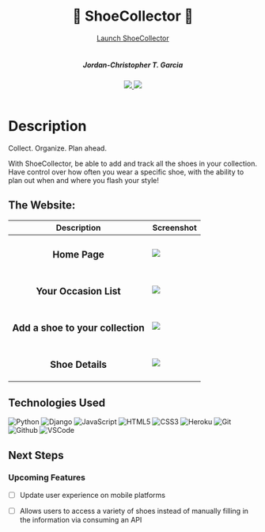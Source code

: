 <div align="center">
  <h1>👟 ShoeCollector 👠</h1>
  <a href="https://shoe-collector-sei.herokuapp.com/">Launch ShoeCollector</a>
  <br>
  <br>
  <h5>Jordan-Christopher T. Garcia</h5>

  <a href="https://www.linkedin.com/in/jctgarcia20/" target="_blank">
      <img src="https://img.shields.io/badge/-linkedin.com/in/jctgarcia20-blue?style=flat&``logo=Linkedin&logoColor=white">
  </a> 
  <a href="jctgarcia20@gmail.com" target="_blank">
      <img src="https://img.shields.io/badge/jctgarcia20@gmail.com-c14438?style=flat&logo=Gmail&``logoColor=white">
  </a>
</div>

<br>
<h1>Description</h1>
<p>Collect. Organize. Plan ahead.
<p>With ShoeCollector, be able to add and track all the shoes in your collection. Have control over how often you wear a specific shoe, with the ability to plan out when and where you flash your style!
<br>

## The Website:
| Description | Screenshot |
|------------ | ------------|
| <h3 align="center">Home Page</h3> | <img src="https://i.imgur.com/ulmMYQp.png">
| <h3 align="center">Your Occasion List</h3> | <img src="https://i.imgur.com/DtLJFo6.png" >
| <h3 align="center">Add a shoe to your collection</h3> |  <img src="https://i.imgur.com/soCa1M0.png">
| <h3 align="center">Shoe Details</h3> | <img src="https://i.imgur.com/XO1CS6j.png">
</details>

## Technologies Used
![Python](https://img.shields.io/badge/-Python-333?style=flat&logo=python)
![Django](https://img.shields.io/badge/-Django-333?style=flat&logo=django)
![JavaScript](https://img.shields.io/badge/-JavaScript-333?style=flat&logo=javascript) 
![HTML5](https://img.shields.io/badge/-HTML5-333?style=flat&logo=html5)
![CSS3](https://img.shields.io/badge/-CSS-333?style=flat&logo=css3)
![Heroku](https://img.shields.io/badge/-Heroku-333?style=flat&logo=heroku)
![Git](https://img.shields.io/badge/-Git-333?style=flat&logo=git)
![Github](https://img.shields.io/badge/-GitHub-333?style=flat&logo=github)
![VSCode](https://img.shields.io/badge/-VS_Code-333?style=flat&logo=visualstudio)

## Next Steps

### Upcoming Features

- [ ] Update user experience on mobile platforms

- [ ] Allows users to access a variety of shoes instead of manually filling in the information via consuming an API